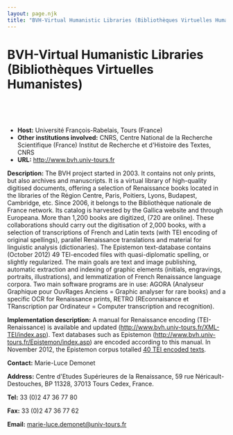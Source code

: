 ```yaml
---
layout: page.njk
title: "BVH-Virtual Humanistic Libraries (Bibliothèques Virtuelles Humanistes)"
---
```

# BVH-Virtual Humanistic Libraries (Bibliothèques Virtuelles Humanistes)



 
 


  
 
 * **Host:** Université François-Rabelais, Tours (France)
* **Other institutions involved:** CNRS, Centre National de la Recherche Scientifique (France)
 Institut de Recherche et d'Histoire des Textes, CNRS
* **URL:** <http://www.bvh.univ-tours.fr>


**Description:** The BVH project started in 2003. It contains not only prints, but also archives and
 manuscripts. It is a virtual library of high-quality digitised documents, offering
 a selection of
 Renaissance books located in the libraries of the Région Centre, Paris, Poitiers,
 Lyons, Budapest,
 Cambridge, etc. Since 2006, it belongs to the Bibliothèque nationale de France network.
 Its catalog is
 harvested by the Gallica website and through Europeana. More than 1,200 books are
 digitized, (720 are
 online). These collaborations should carry out the digitisation of 2,000 books, with
 a selection of
 transcriptions of French and Latin texts (with TEI encoding of original spellings),
 parallel Renaissance
 translations and material for linguistic analysis (dictionaries). The Epistemon text-database
 contains
 (October 2012) 49 TEI-encoded files with quasi-diplomatic spelling, or slightly regularized.
 The main goals are text and image publishing, automatic extraction and indexing of
 graphic elements (initials, engravings, portraits, illustrations), and lemmatization
 of French Renaissance language corpora. Two main software programs are in use: AGORA
 (Analyseur Graphique pour OuvRages Anciens = Graphic analyser for rare books) and
 a specific OCR for Renaissance prints, RETRO (REconnaisance et TRanscription par Ordinateur
 = Computer transcription and recognition).
 
 **Implementation description:** A manual for Renaissance encoding (TEI-Renaissance) is available and updated (<http://www.bvh.univ-tours.fr/XML-TEI/index.asp>). Text databases such as Epistemon
 (<http://www.bvh.univ-tours.fr/Epistemon/index.asp>) are encoded according to this manual. In November 2012, the Epistemon corpus totalled
 [40 TEI encoded texts](http://www.bvh.univ-tours.fr:8080/xtf/search?title=&creator=&year=&keyword=&type=tei).
 
 **Contact:** Marie-Luce Demonet
 
 **Address:** Centre d'Etudes Supérieures de la Renaissance, 59 rue Néricault-Destouches, BP 11328,
 37013 Tours Cedex, France.
 
 **Tel:** 33 (0)2 47 36 77 80
 
 **Fax:** 33 (0)2 47 36 77 62
 
 **Email:** [marie-luce.demonet@univ-tours.fr](mailto:marie-luce.demonet@univ-tours.fr)
